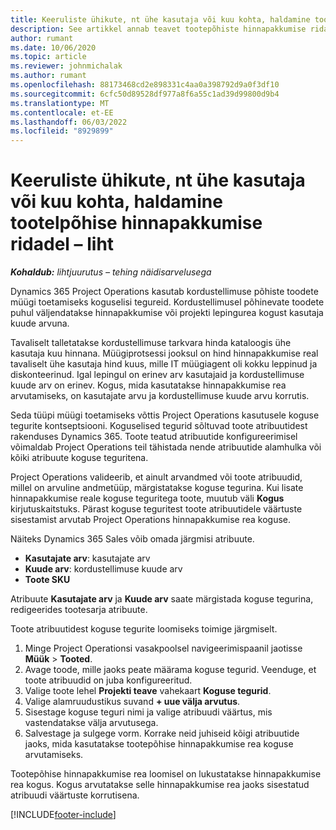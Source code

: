 ```yaml
---
title: Keeruliste ühikute, nt ühe kasutaja või kuu kohta, haldamine tootelpõhise hinnapakkumise ridadel – liht
description: See artikkel annab teavet tootepõhiste hinnapakkumise ridade kompleksühikute halduse kohta.
author: rumant
ms.date: 10/06/2020
ms.topic: article
ms.reviewer: johnmichalak
ms.author: rumant
ms.openlocfilehash: 88173468cd2e898331c4aa0a398792d9a0f3df10
ms.sourcegitcommit: 6cfc50d89528df977a8f6a55c1ad39d99800d9b4
ms.translationtype: MT
ms.contentlocale: et-EE
ms.lasthandoff: 06/03/2022
ms.locfileid: "8929899"
---
```

# <a name="managing-complex-units-such-as-per-user-per-month-for-product-based-quote-lines---lite"></a>Keeruliste ühikute, nt ühe kasutaja või kuu kohta, haldamine tootelpõhise hinnapakkumise ridadel – liht

_**Kohaldub:** lihtjuurutus – tehing näidisarvelusega_

Dynamics 365 Project Operations kasutab kordustellimuse põhiste toodete müügi toetamiseks koguselisi tegureid. Kordustellimusel põhinevate toodete puhul väljendatakse hinnapakkumise või projekti lepingurea kogust kasutaja kuude arvuna.

Tavaliselt talletatakse kordustellimuse tarkvara hinda kataloogis ühe kasutaja kuu hinnana. Müügiprotsessi jooksul on hind hinnapakkumise real tavaliselt ühe kasutaja hind kuus, mille IT müügiagent oli kokku leppinud ja diskonteerinud. Igal lepingul on erinev arv kasutajaid ja kordustellimuse kuude arv on erinev. Kogus, mida kasutatakse hinnapakkumise rea arvutamiseks, on kasutajate arvu ja kordustellimuse kuude arvu korrutis.

Seda tüüpi müügi toetamiseks võttis Project Operations kasutusele koguse tegurite kontseptsiooni. Koguselised tegurid sõltuvad toote atribuutidest rakenduses Dynamics 365. Toote teatud atribuutide konfigureerimisel võimaldab Project Operations teil tähistada nende atribuutide alamhulka või kõiki atribuute koguse teguritena.

Project Operations valideerib, et ainult arvandmed või toote atribuudid, millel on arvuline andmetüüp, märgistatakse koguse tegurina. Kui lisate hinnapakkumise reale koguse teguritega toote, muutub väli **Kogus** kirjutuskaitstuks. Pärast koguse teguritest toote atribuutidele väärtuste sisestamist arvutab Project Operations hinnapakkumise rea koguse.

Näiteks Dynamics 365 Sales võib omada järgmisi atribuute.

- **Kasutajate arv**: kasutajate arv
- **Kuude arv**: kordustellimuse kuude arv
- **Toote SKU**

Atribuute **Kasutajate arv** ja **Kuude arv** saate märgistada koguse tegurina, redigeerides tootesarja atribuute.

Toote atribuutidest koguse tegurite loomiseks toimige järgmiselt.

1. Minge Project Operationsi vasakpoolsel navigeerimispaanil jaotisse **Müük** > **Tooted**.
2. Avage toode, mille jaoks peate määrama koguse tegurid. Veenduge, et toote atribuudid on juba konfigureeritud.
3. Valige toote lehel **Projekti teave** vahekaart **Koguse tegurid**.
4. Valige alamruudustikus suvand **+ uue välja arvutus**.
5. Sisestage koguse teguri nimi ja valige atribuudi väärtus, mis vastendatakse välja arvutusega.
6. Salvestage ja sulgege vorm. Korrake neid juhiseid kõigi atribuutide jaoks, mida kasutatakse tootepõhise hinnapakkumise rea koguse arvutamiseks.

Tootepõhise hinnapakkumise rea loomisel on lukustatakse hinnapakkumise rea kogus. Kogus arvutatakse selle hinnapakkumise rea jaoks sisestatud atribuudi väärtuste korrutisena.


[!INCLUDE[footer-include](../../includes/footer-banner.md)]